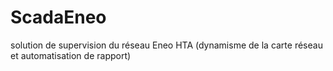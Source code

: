 # ScadaEneo
solution de supervision du réseau Eneo HTA (dynamisme de la carte réseau et automatisation de rapport)

